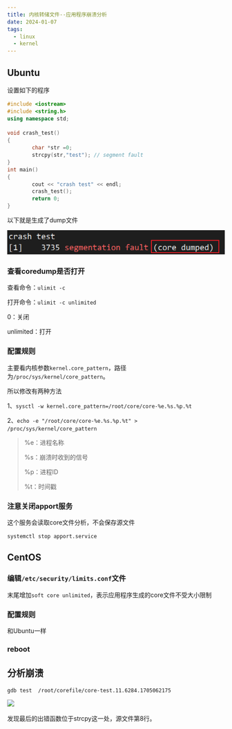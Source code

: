 ```yaml
---
title: 内核转储文件--应用程序崩溃分析
date: 2024-01-07
tags:
  - linux
  - kernel
---
```

## Ubuntu
设置如下的程序
```C++
#include <iostream>
#include <string.h>
using namespace std;

void crash_test()
{
        char *str =0;
        strcpy(str,"test"); // segment fault
}
int main()
{
        cout << "crash test" << endl;
        crash_test();
        return 0;
}
```
以下就是生成了dump文件

![](内核转储文件--应用程序崩溃分析/Pastedimage20240113005115.png)

### 查看coredump是否打开
查看命令：`ulimit -c`

打开命令：`ulimit -c unlimited`

0：关闭

unlimited：打开
### 配置规则
主要看内核参数`kernel.core_pattern`，路径为`/proc/sys/kernel/core_pattern`。

所以修改有两种方法

1、`sysctl -w kernel.core_pattern=/root/core/core-%e.%s.%p.%t`

2、`echo -e "/root/core/core-%e.%s.%p.%t" > /proc/sys/kernel/core_pattern`

> %e：进程名称
> 
> %s：崩溃时收到的信号
> 
> %p：进程ID
> 
> %t：时间戳

### 注意关闭apport服务
这个服务会读取core文件分析，不会保存源文件
```console
systemctl stop apport.service
```

## CentOS
### 编辑`/etc/security/limits.conf`文件
末尾增加`soft core unlimited`，表示应用程序生成的core文件不受大小限制
### 配置规则
和Ubuntu一样
### reboot

## 分析崩溃

```console
gdb test  /root/corefile/core-test.11.6284.1705062175
```

![](Pastedimage20240113011447.png)

发现最后的出错函数位于strcpy这一处，源文件第8行。
